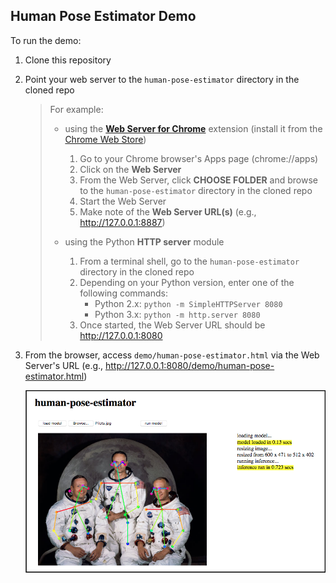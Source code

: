 ## Human Pose Estimator Demo

To run the demo:

1. Clone this repository

1. Point your web server to the `human-pose-estimator` directory in the cloned repo

    > For example:  
    > - using the **[Web Server for Chrome](https://github.com/kzahel/web-server-chrome)** extension (install it from the [Chrome Web Store](https://chrome.google.com/webstore/detail/web-server-for-chrome/ofhbbkphhbklhfoeikjpcbhemlocgigb))
    >   
    >   1. Go to your Chrome browser's Apps page (chrome://apps)
    >   1. Click on the **Web Server**
    >   1. From the Web Server, click **CHOOSE FOLDER** and browse to the `human-pose-estimator` directory in the cloned repo
    >   1. Start the Web Server
    >   1. Make note of the **Web Server URL(s)** (e.g., http://127.0.0.1:8887)
    >   
    > - using the Python **HTTP server** module
    >   
    >   1. From a terminal shell, go to the `human-pose-estimator` directory in the cloned repo
    >   1. Depending on your Python version, enter one of the following commands:
    >       - Python 2.x: `python -m SimpleHTTPServer 8080`
    >       - Python 3.x: `python -m http.server 8080`
    >   1. Once started, the Web Server URL should be http://127.0.0.1:8080
    >   

1. From the browser, access `demo/human-pose-estimator.html` via the Web Server's URL (e.g., http://127.0.0.1:8080/demo/human-pose-estimator.html)

    ![screenshot](human-pose-estimator-screenshot.png)
